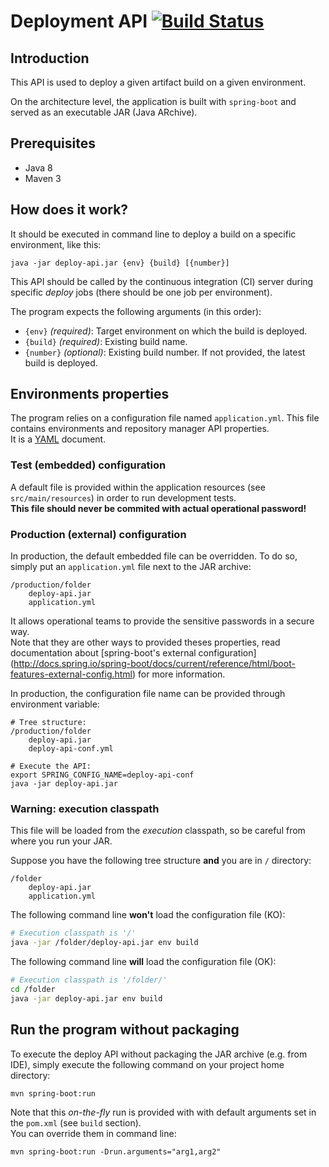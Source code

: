 # Deployment API [![Build Status](https://travis-ci.org/denis-colliot/deploy-api.svg)](https://travis-ci.org/denis-colliot/deploy-api)

## Introduction

This API is used to deploy a given artifact build on a given environment.

On the architecture level, the application is built with `spring-boot` and served as an executable JAR (Java ARchive).

## Prerequisites
* Java 8
* Maven 3


## How does it work?
It should be executed in command line to deploy a build on a specific environment, like this:
```
java -jar deploy-api.jar {env} {build} [{number}]
```

This API should be called by the continuous integration (CI) server during specific *deploy* jobs (there should be one job per environment).


The program expects the following arguments (in this order):
* `{env}` *(required)*: Target environment on which the build is deployed.
* `{build}` *(required)*: Existing build name.
* `{number}` *(optional)*: Existing build number. If not provided, the latest build is deployed.


## Environments properties
The program relies on a configuration file named `application.yml`. This file contains environments and repository manager API properties.  
It is a [YAML](http://yaml.org/) document.

### Test (embedded) configuration
A default file is provided within the application resources (see `src/main/resources`) in order to run development tests.  
**This file should never be commited with actual operational password!**

### Production (external) configuration
In production, the default embedded file can be overridden. To do so, simply put an `application.yml` file next to the JAR archive:
```
/production/folder
    deploy-api.jar
    application.yml
```

It allows operational teams to provide the sensitive passwords in a secure way.  
Note that they are other ways to provided theses properties, 
read documentation about [spring-boot's external configuration] (http://docs.spring.io/spring-boot/docs/current/reference/html/boot-features-external-config.html)
for more information.

In production, the configuration file name can be provided through environment variable:
```
# Tree structure:
/production/folder
    deploy-api.jar
    deploy-api-conf.yml

# Execute the API:
export SPRING_CONFIG_NAME=deploy-api-conf
java -jar deploy-api.jar
```

### Warning: execution classpath
This file will be loaded from the *execution* classpath, so be careful from where you run your JAR.

Suppose you have the following tree structure **and** you are in `/` directory:
```
/folder
    deploy-api.jar
    application.yml
```

The following command line **won't** load the configuration file (KO):
```bash
# Execution classpath is '/'
java -jar /folder/deploy-api.jar env build
```

The following command line **will** load the configuration file (OK):
```bash
# Execution classpath is '/folder/'
cd /folder
java -jar deploy-api.jar env build
```


## Run the program without packaging
To execute the deploy API without packaging the JAR archive (e.g. from IDE), simply execute the following command on your project home directory:
```
mvn spring-boot:run
```
Note that this *on-the-fly* run is provided with with default arguments set in the `pom.xml` (see `build` section).  
You can override them in command line:
```
mvn spring-boot:run -Drun.arguments="arg1,arg2"
```
